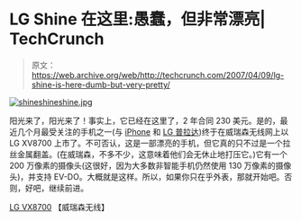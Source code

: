 # LG Shine 在这里:愚蠢，但非常漂亮| TechCrunch

> 原文：<https://web.archive.org/web/http://techcrunch.com/2007/04/09/lg-shine-is-here-dumb-but-very-pretty/>

[![shineshineshine.jpg](img/d46c4c16300167566bfb79e38a0592a3.png)](https://web.archive.org/web/20160531095533/http://old.crunchgear.com/wp-content/uploads/shineshineshine.jpg "shineshineshine.jpg")

阳光来了，阳光来了！事实上，它已经在这里了，2 年合同 230 美元。是的，最近几个月最受关注的手机之一(与 [iPhone](https://web.archive.org/web/20160531095533/http://crunchgear.com/2007/03/13/iphone-ad-spotted-on-fifth-avenue-apple-store/) 和 [LG 普拉达](https://web.archive.org/web/20160531095533/http://crunchgear.com/2007/03/27/synaptics-the-prada-and-the-scrawla/))终于在威瑞森无线网上以 LG XV8700 上市了。不可否认，这是一部漂亮的手机，但它真的只不过是一个拉丝金属翻盖。(在威瑞森，不多不少，这意味着他们会无休止地打压它。)它有一个 200 万像素的摄像头(这很好，因为大多数非智能手机仍然使用 130 万像素的摄像头)，并支持 EV-DO。大概就是这样。所以，如果你只在乎外表，那就开始吧。否则，好吧，继续前进。

[LG VX8700](https://web.archive.org/web/20160531095533/http://www.verizonwireless.com/b2c/store/controller?item=phoneFirst&action=viewPhoneDetail&selectedPhoneId=2971) 【威瑞森无线】